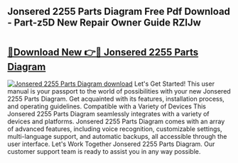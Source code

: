 ## Jonsered 2255 Parts Diagram Free Pdf Download - Part-z5D New Repair Owner Guide RZlJw

# <h2><a href="http://dfnrea8.blite.top/?on=Jonsered+2255+Parts+Diagram">🔗Download New 👉🔴 Jonsered 2255 Parts Diagram</a></h2>

[![Jonsered 2255 Parts Diagram download](https://i.imgur.com/lujVjoI.png)](http://dfnrea8.blite.top/?on=Jonsered+2255+Parts+Diagram)
Let's Get Started! This user manual is your passport to the world of possibilities with your new Jonsered 2255 Parts Diagram. Get acquainted with its features, installation process, and operating guidelines. Compatible with a Variety of Devices This Jonsered 2255 Parts Diagram seamlessly integrates with a variety of devices and platforms. Jonsered 2255 Parts Diagram comes with an array of advanced features, including voice recognition, customizable settings, multi-language support, and automatic backups, all accessible through the user interface. Let's Work Together Jonsered 2255 Parts Diagram. Our customer support team is ready to assist you in any way possible.
